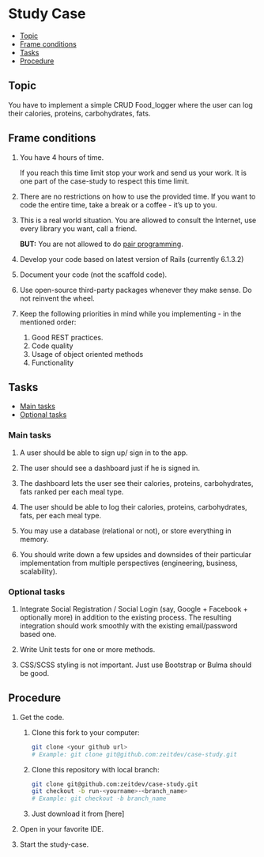 # Study Case

* [Topic](#topic)
* [Frame conditions](#frame-conditions)
* [Tasks](#tasks)
* [Procedure](#procedure)


## Topic

You have to implement a simple  CRUD Food_logger where the user  can log their calories, proteins, carbohydrates, fats.

## Frame conditions

1. You have 4 hours of time.

   If you reach this time limit stop your work and send us your work.  It is one part of the case-study to respect this time limit.

2. There are no restrictions on how to use the provided time.
   If you want to code the entire time, take a break or a coffee - it’s up to you.

3. This is a real world situation. You are allowed to consult the Internet, use every library you want, call a friend.

   **BUT:** You are not allowed to do [pair programming](https://en.wikipedia.org/wiki/Pair_programming).

4. Develop your code based on latest version of Rails (currently 6.1.3.2)

5. Document your code (not the scaffold code).

6. Use open-source third-party packages whenever they make sense. Do not reinvent the wheel.

7. Keep the following priorities in mind while you implementing - in the mentioned order:
   1. Good REST practices.
   2. Code quality
   3. Usage of object oriented methods
   4. Functionality


## Tasks

* [Main tasks](#main-tasks)
* [Optional tasks](#optional-tasks)

### Main tasks

1. A user should be able to sign up/ sign in to the app.

2. The user should see a dashboard just if he is signed in.

3. The dashboard lets the user see their calories, proteins, carbohydrates, fats ranked per each meal type.

4. The user should be able to log their calories, proteins, carbohydrates, fats, per each meal type.

5. You may use a database (relational or not), or store everything in memory.

6. You should  write down a few upsides and downsides of their particular implementation from multiple perspectives (engineering, business, scalability).

### Optional tasks

1. Integrate Social Registration / Social Login (say, Google + Facebook + optionally more) in addition to the existing process. The resulting integration should work smoothly with the existing email/password based one.

2. Write Unit tests for one or more methods.

3. CSS/SCSS styling is not important. Just use Bootstrap or Bulma should be good.


## Procedure

1. Get the code.

      1. Clone this fork to your computer:
         ```bash
         git clone <your github url>
         # Example: git clone git@github.com:zeitdev/case-study.git
         ```

   2. Clone this repository with local branch:
      ```bash
      git clone git@github.com:zeitdev/case-study.git
      git checkout -b run-<yourname>-<branch_name>
      # Example: git checkout -b branch_name
      ```
   3. Just download it from [here]

2. Open in your favorite IDE.

3. Start the study-case.

